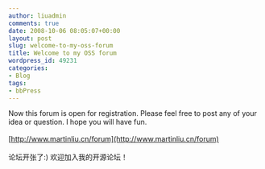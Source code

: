 ```yaml
---
author: liuadmin
comments: true
date: 2008-10-06 08:05:07+00:00
layout: post
slug: welcome-to-my-oss-forum
title: Welcome to my OSS forum
wordpress_id: 49231
categories:
- Blog
tags:
- bbPress
---
```


Now this forum is open for registration. Please feel free to post any of your idea or question. I hope you will have fun.<br /><br />[http://www.martinliu.cn/forum](http://www.martinliu.cn/forum)<br /><br />论坛开张了:) 欢迎加入我的开源论坛！
